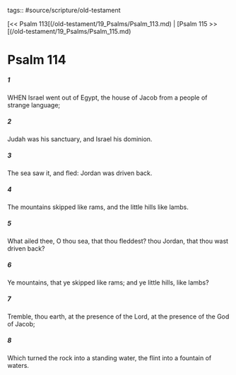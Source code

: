tags:: #source/scripture/old-testament

[<< Psalm 113[(/old-testament/19_Psalms/Psalm_113.md) | [Psalm 115 >>[(/old-testament/19_Psalms/Psalm_115.md)

# Psalm 114

##### 1

WHEN Israel went out of Egypt, the house of Jacob from a people of strange language;

##### 2

Judah was his sanctuary, and Israel his dominion.

##### 3

The sea saw it, and fled: Jordan was driven back.

##### 4

The mountains skipped like rams, and the little hills like lambs.

##### 5

What ailed thee, O thou sea, that thou fleddest? thou Jordan, that thou wast driven back?

##### 6

Ye mountains, that ye skipped like rams; and ye little hills, like lambs?

##### 7

Tremble, thou earth, at the presence of the Lord, at the presence of the God of Jacob;

##### 8

Which turned the rock into a standing water, the flint into a fountain of waters.
